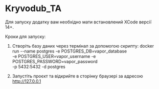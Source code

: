 # Kryvodub_TA
Для запуску додатку вам необхідно мати встановлений XCode версії 14+.

Кроки для запуску:

1) Створіть базу даних через термінал за допомогою скрипту:
docker run --name postgres -e POSTGRES_DB=vapor_database \
  -e POSTGRES_USER=vapor_username -e POSTGRES_PASSWORD=vapor_password \
  -p 5432:5432 -d postgres
  
2) Запустіть проєкт та відкрийте в сторінку браузері за адресою http://127.0.0.1
